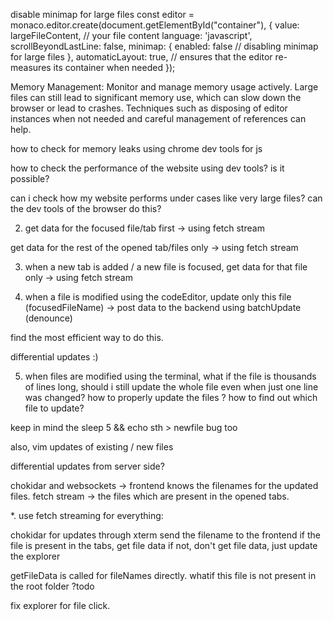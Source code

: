 disable minimap for large files
const editor = monaco.editor.create(document.getElementById("container"), {
value: largeFileContent, // your file content
language: 'javascript',
scrollBeyondLastLine: false,
minimap: {
enabled: false // disabling minimap for large files
},
automaticLayout: true, // ensures that the editor re-measures its container when needed
});

Memory Management:
Monitor and manage memory usage actively. Large files can still lead to significant memory use, which can slow down the browser or lead to crashes. Techniques such as disposing of editor instances when not needed and careful management of references can help.

how to check for memory leaks using chrome dev tools for js

how to check the performance of the website using dev tools? is it possible?

can i check how my website performs under cases like very large files? can the dev tools of the browser do this?

<!-- 1.  store openend tabs in mongodb.
    get the tabs list on the first editor load. -->

2.  get data for the focused file/tab first -> using fetch stream

get data for the rest of the opened tab/files only -> using fetch stream

3.  when a new tab is added / a new file is focused, get data for that file only -> using fetch stream

4.  when a file is modified using the codeEditor, update only this file (focusedFileName) -> post data to the backend using batchUpdate (denounce)

find the most efficient way to do this.

differential updates :)

5.  when files are modified using the terminal,
    what if the file is thousands of lines long, should i still update the whole file even when just one line was changed?
    how to properly update the files ? how to find out which file to update?

keep in mind the sleep 5 && echo sth > newfile bug too

also, vim updates of existing / new files

differential updates from server side?

chokidar and websockets -> frontend knows the filenames for the updated files.
fetch stream -> the files which are present in the opened tabs.

\*.
use fetch streaming for everything:

<!-- get tabs -->

<!-- get focusedTab's file data -->

<!-- get all tabs file data -->

<!-- differntial updates for edits made through the editor -->

chokidar for updates through xterm
send the filename to the frontend
if the file is present in the tabs, get file data
if not, don't get file data, just update the explorer

<!-- explorer click -> get file data & then -> update tabs -->

<!-- on tab switch -> no request to backend -->


getFileData is called for fileNames directly. whatif this file is not present in the root folder ?todo

fix explorer for file click.

<!-- fix xterm -->

<!-- use jwt in socket messages for security -->
<!-- not required since we are establishing socket connection only after logging in first -->